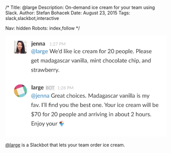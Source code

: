 /*
Title: @large
Description: On-demand ice cream for your team using Slack.
Author: Stefan Bohacek
Date: August 23, 2015
Tags: slack,slackbot,interactive

Nav: hidden
Robots: index,follow
*/

[![](/content/bots/slackbots/images/large.png)](http://geticecream.xyz/)

[@large](http://geticecream.xyz/) is a Slackbot that lets your team order ice cream.